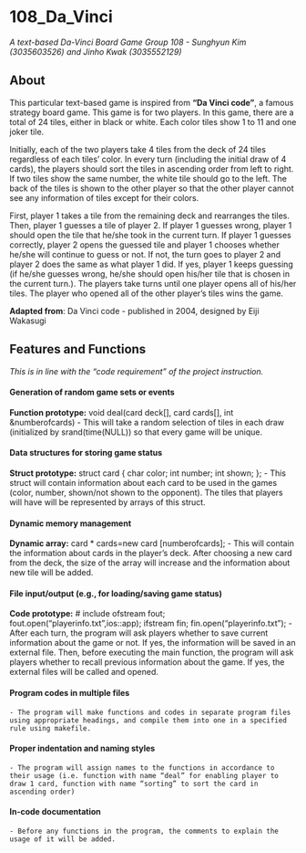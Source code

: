# 108_Da_Vinci
  *A text-based Da-Vinci Board Game*
  *Group 108 - Sunghyun Kim (3035603526) and Jinho Kwak (3035552129)*

## About
  This particular text-based game is inspired from **“Da Vinci code”**, a famous strategy board game. This game is for two players. In this game, there are a total of 24 tiles, either in black or white. Each color tiles show 1 to 11 and one joker tile.

  Initially, each of the two players take 4 tiles from the deck of 24 tiles regardless of each tiles’ color. In every turn (including the initial draw of 4 cards), the players should sort the tiles in ascending order from left to right. If two tiles show the same number, the white tile should go to the left. The back of the tiles is shown to the other player so that the other player cannot see any information of tiles except for their colors.

  First, player 1 takes a tile from the remaining deck and rearranges the tiles. Then, player 1 guesses a tile of player 2. If player 1 guesses wrong, player 1 should open the tile that he/she took in the current turn. If player 1 guesses correctly, player 2 opens the guessed tile and player 1 chooses whether he/she will continue to guess or not. If not, the turn goes to player 2 and player 2 does the same as what player 1 did. If yes, player 1 keeps guessing (if he/she guesses wrong, he/she should open his/her tile that is chosen in the current turn.). The players take turns until one player opens all of his/her tiles. The player who opened all of the other player’s tiles wins the game.

**Adapted from**: Da Vinci code - published in 2004, designed by Eiji Wakasugi

## Features and Functions
*This is in line with the “code requirement” of the project instruction.*

#### Generation of random game sets or events
**Function prototype:** void deal(card deck[], card cards[], int &numberofcards)
    - This will take a random selection of tiles in each draw (initialized by srand(time(NULL)) so that every game will be unique.

#### Data structures for storing game status
**Struct prototype:** struct card { char color; int number; int shown; };
    - This struct will contain information about each card to be used in the games (color, number, shown/not shown to the opponent). The tiles that players will have will be represented by arrays of this struct.

#### Dynamic memory management
**Dynamic array:** card * cards=new card [numberofcards];
    - This will contain the information about cards in the player’s deck. After choosing a new card from the deck, the size of the array will increase and the information about new tile will be added.

#### File input/output (e.g., for loading/saving game status)
**Code prototype:** \# include <fstream> ofstream fout; fout.open(“playerinfo.txt”,ios::app); ifstream fin; fin.open(“playerinfo.txt”);
    - After each turn, the program will ask players whether to save current information about the game or not. If yes, the information will be saved in an external file. Then, before executing the main function, the program will ask players whether to recall previous information about the game. If yes, the external files will be called and opened.

#### Program codes in multiple files
    - The program will make functions and codes in separate program files using appropriate headings, and compile them into one in a specified rule using makefile.

#### Proper indentation and naming styles
    - The program will assign names to the functions in accordance to their usage (i.e. function with name “deal” for enabling player to draw 1 card, function with name “sorting” to sort the card in ascending order)

#### In-code documentation
    - Before any functions in the program, the comments to explain the usage of it will be added.
